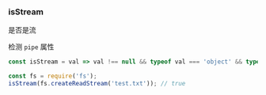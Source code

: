 ### isStream

是否是流

检测 `pipe` 属性

```js
const isStream = val => val !== null && typeof val === 'object' && typeof val.pipe === 'function';
```

```js
const fs = require('fs');
isStream(fs.createReadStream('test.txt')); // true
```
